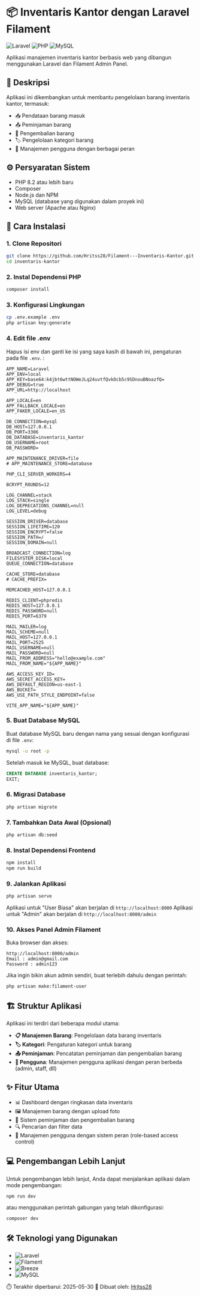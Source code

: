 # 📦 Inventaris Kantor dengan Laravel Filament

![Laravel](https://img.shields.io/badge/Laravel-FF2D20?style=for-the-badge&logo=laravel&logoColor=white)
![PHP](https://img.shields.io/badge/PHP-777BB4?style=for-the-badge&logo=php&logoColor=white)
![MySQL](https://img.shields.io/badge/MySQL-005C84?style=for-the-badge&logo=mysql&logoColor=white)

Aplikasi manajemen inventaris kantor berbasis web yang dibangun menggunakan Laravel dan Filament Admin Panel.

## 📝 Deskripsi

Aplikasi ini dikembangkan untuk membantu pengelolaan barang inventaris kantor, termasuk:
- 📥 Pendataan barang masuk
- 📤 Peminjaman barang
- 🔄 Pengembalian barang
- 🏷️ Pengelolaan kategori barang
- 👥 Manajemen pengguna dengan berbagai peran

## ⚙️ Persyaratan Sistem

- PHP 8.2 atau lebih baru
- Composer
- Node.js dan NPM
- MySQL (database yang digunakan dalam proyek ini)
- Web server (Apache atau Nginx)

## 🚀 Cara Instalasi

### 1. Clone Repositori

```bash
git clone https://github.com/Hritss28/Filament---Inventaris-Kantor.git inventaris-kantor
cd inventaris-kantor
```

### 2. Instal Dependensi PHP

```bash
composer install
```

### 3. Konfigurasi Lingkungan

```bash
cp .env.example .env
php artisan key:generate
```

### 4. Edit file .env

Hapus isi env dan ganti ke isi yang saya kasih di bawah ini, pengaturan pada file `.env`. :

```
APP_NAME=Laravel
APP_ENV=local
APP_KEY=base64:k4jbt6wttNOWeJLq24uvtfQvkOcb5c9SDnouBNoazfQ=
APP_DEBUG=true
APP_URL=http://localhost

APP_LOCALE=en
APP_FALLBACK_LOCALE=en
APP_FAKER_LOCALE=en_US

DB_CONNECTION=mysql
DB_HOST=127.0.0.1
DB_PORT=3306
DB_DATABASE=inventaris_kantor
DB_USERNAME=root
DB_PASSWORD=

APP_MAINTENANCE_DRIVER=file
# APP_MAINTENANCE_STORE=database

PHP_CLI_SERVER_WORKERS=4

BCRYPT_ROUNDS=12

LOG_CHANNEL=stack
LOG_STACK=single
LOG_DEPRECATIONS_CHANNEL=null
LOG_LEVEL=debug

SESSION_DRIVER=database
SESSION_LIFETIME=120
SESSION_ENCRYPT=false
SESSION_PATH=/
SESSION_DOMAIN=null

BROADCAST_CONNECTION=log
FILESYSTEM_DISK=local
QUEUE_CONNECTION=database

CACHE_STORE=database
# CACHE_PREFIX=

MEMCACHED_HOST=127.0.0.1

REDIS_CLIENT=phpredis
REDIS_HOST=127.0.0.1
REDIS_PASSWORD=null
REDIS_PORT=6379

MAIL_MAILER=log
MAIL_SCHEME=null
MAIL_HOST=127.0.0.1
MAIL_PORT=2525
MAIL_USERNAME=null
MAIL_PASSWORD=null
MAIL_FROM_ADDRESS="hello@example.com"
MAIL_FROM_NAME="${APP_NAME}"

AWS_ACCESS_KEY_ID=
AWS_SECRET_ACCESS_KEY=
AWS_DEFAULT_REGION=us-east-1
AWS_BUCKET=
AWS_USE_PATH_STYLE_ENDPOINT=false

VITE_APP_NAME="${APP_NAME}"

```

### 5. Buat Database MySQL

Buat database MySQL baru dengan nama yang sesuai dengan konfigurasi di file `.env`:

```bash
mysql -u root -p
```

Setelah masuk ke MySQL, buat database:

```sql
CREATE DATABASE inventaris_kantor;
EXIT;
```

### 6. Migrasi Database

```bash
php artisan migrate
```

### 7. Tambahkan Data Awal (Opsional)

```bash
php artisan db:seed
```

### 8. Instal Dependensi Frontend

```bash
npm install
npm run build
```

### 9. Jalankan Aplikasi

```bash
php artisan serve
```

Aplikasi untuk "User Biasa" akan berjalan di `http://localhost:8000`
Aplikasi untuk "Admin" akan berjalan di `http://localhost:8000/admin`

### 10. Akses Panel Admin Filament

Buka browser dan akses:

```
http://localhost:8000/admin
Email : admin@gmail.com
Password : admin123
```

Jika ingin bikin akun admin sendiri, buat terlebih dahulu dengan perintah:

```bash
php artisan make:filament-user
```

## 🏗️ Struktur Aplikasi

Aplikasi ini terdiri dari beberapa modul utama:

- **📋 Manajemen Barang**: Pengelolaan data barang inventaris
- **🏷️ Kategori**: Pengaturan kategori untuk barang
- **📤 Peminjaman**: Pencatatan peminjaman dan pengembalian barang
- **👥 Pengguna**: Manajemen pengguna aplikasi dengan peran berbeda (admin, staff, dll)

## ✨ Fitur Utama

- 📊 Dashboard dengan ringkasan data inventaris
- 🖼️ Manajemen barang dengan upload foto
- 📝 Sistem peminjaman dan pengembalian barang
- 🔍 Pencarian dan filter data
- 🔐 Manajemen pengguna dengan sistem peran (role-based access control)

## 💻 Pengembangan Lebih Lanjut

Untuk pengembangan lebih lanjut, Anda dapat menjalankan aplikasi dalam mode pengembangan:

```bash
npm run dev
```

atau menggunakan perintah gabungan yang telah dikonfigurasi:

```bash
composer dev
```

## 🛠️ Teknologi yang Digunakan

- ![Laravel](https://img.shields.io/badge/Laravel-v12-FF2D20)
- ![Filament](https://img.shields.io/badge/Filament-v3.3-6875F5)
- ![Breeze](https://img.shields.io/badge/Laravel_Breeze-v2.3-6875F5)
- ![MySQL](https://img.shields.io/badge/MySQL-8.0-blue)


⏱️ Terakhir diperbarui: 2025-05-30
👤 Dibuat oleh: [Hritss28](https://github.com/Hritss28)
